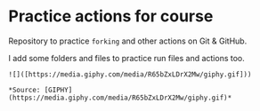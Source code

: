 # Practice actions for course

Repository to practice `forking` and other actions on Git & GitHub.

I add some folders and files to practice run files and actions too.

 ```
 ![]([https://media.giphy.com/media/R65bZxLDrX2Mw/giphy.gif]))  
 
 *Source: [GIPHY](https://media.giphy.com/media/R65bZxLDrX2Mw/giphy.gif)*
 ```

